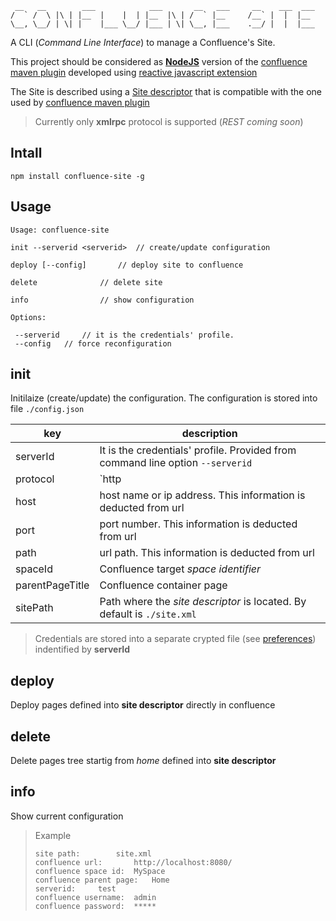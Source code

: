 
```
 __   __        ___            ___       __   ___     __    ___  ___ 
/  ` /  \ |\ | |__  |    |  | |__  |\ | /  ` |__     /__` |  |  |__  
\__, \__/ | \| |    |___ \__/ |___ | \| \__, |___    .__/ |  |  |___ 
```

A CLI (*Command Line Interface*) to manage a Confluence's Site. 

This project should be considered as **[NodeJS](https://nodejs.org/)** version of the [confluence maven plugin](https://github.com/bsorrentino/maven-confluence-plugin) developed using [reactive javascript extension](https://github.com/Reactive-Extensions/RxJS)

The Site is described using a [Site descriptor](http://bsorrentino.github.io/maven-confluence-plugin/site_guide.html) that is compatible with the one used by [confluence maven plugin](https://github.com/bsorrentino/maven-confluence-plugin)


> Currently only **xmlrpc** protocol is supported (*REST coming soon*)

## Intall 

```
npm install confluence-site -g
```

## Usage

```
Usage: confluence-site 

init --serverid <serverid>	// create/update configuration

deploy [--config]		// deploy site to confluence

delete				// delete site

info				// show configuration

Options:

 --serverid 	// it is the credentials' profile.
 --config	// force reconfiguration
```

## init 

Initilaize (create/update) the configuration. The configuration is stored into file `./config.json`

 key | description |
---- | ---- |
serverId | It is the credentials' profile. Provided from command line option `--serverid`  |
protocol | `http|https`. This information is deducted from url|
host | host name or ip address. This information is deducted from url|
port | port number. This information is deducted from url|
path | url path. This information is deducted from url|
spaceId | Confluence target *space identifier* |
parentPageTitle | Confluence container page|
sitePath | Path where the *site descriptor* is located. By default is `./site.xml`|

> Credentials are stored into a separate crypted file (see [preferences](https://www.npmjs.com/package/preferences)) indentified by **serverId** 

## deploy

Deploy pages defined into **site descriptor** directly in confluence 

## delete

Delete pages tree startig from *home* defined into **site descriptor**

## info

Show current configuration

> Example
> ```
> site path:		site.xml
> confluence url:		http://localhost:8080/
> confluence space id:	MySpace
> confluence parent page:	Home
> serverid:		test
> confluence username:	admin
> confluence password:	*****
> ```
